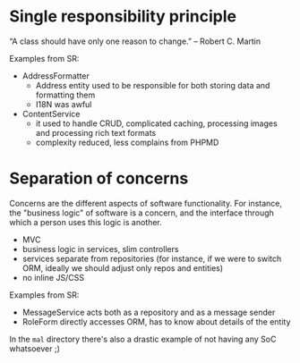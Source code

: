 # Single responsibility principle

“A class should have only one reason to change.” – Robert C. Martin

Examples from SR:

  - AddressFormatter
    - Address entity used to be responsible for both storing data and formatting them
    - I18N was awful
  - ContentService
    - it used to handle CRUD, complicated caching, processing images and processing rich text formats
    - complexity reduced, less complains from PHPMD

# Separation of concerns

Concerns are the different aspects of software functionality.
For instance, the "business logic" of software is a concern,
and the interface through which a person uses this logic is another.

  - MVC
  - business logic in services, slim controllers
  - services separate from repositories (for instance, if we were to switch ORM, ideally we should adjust only repos and entities)
  - no inline JS/CSS

Examples from SR:

  - MessageService acts both as a repository and as a message sender
  - RoleForm directly accesses ORM, has to know about details of the entity

In the `mal` directory there's also a drastic example of not having any SoC whatsoever ;)

